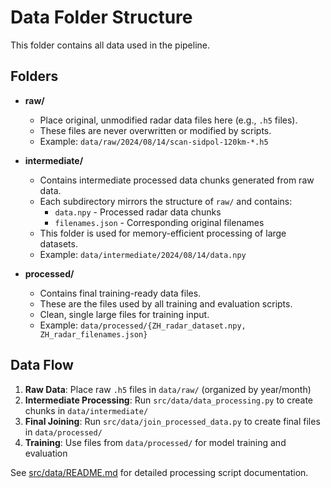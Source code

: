 # Data Folder Structure

This folder contains all data used in the pipeline.

## Folders

- **raw/**
  - Place original, unmodified radar data files here (e.g., `.h5` files).
  - These files are never overwritten or modified by scripts.
  - Example: `data/raw/2024/08/14/scan-sidpol-120km-*.h5`

- **intermediate/**
  - Contains intermediate processed data chunks generated from raw data.
  - Each subdirectory mirrors the structure of `raw/` and contains:
    - `data.npy` - Processed radar data chunks
    - `filenames.json` - Corresponding original filenames
  - This folder is used for memory-efficient processing of large datasets.
  - Example: `data/intermediate/2024/08/14/data.npy`

- **processed/**
  - Contains final training-ready data files.
  - These are the files used by all training and evaluation scripts.
  - Clean, single large files for training input.
  - Example: `data/processed/{ZH_radar_dataset.npy, ZH_radar_filenames.json}`

## Data Flow

1. **Raw Data**: Place raw `.h5` files in `data/raw/` (organized by year/month)
2. **Intermediate Processing**: Run `src/data/data_processing.py` to create chunks in `data/intermediate/`
3. **Final Joining**: Run `src/data/join_processed_data.py` to create final files in `data/processed/`
4. **Training**: Use files from `data/processed/` for model training and evaluation


See [src/data/README.md](../src/data/README.md) for detailed processing script documentation. 